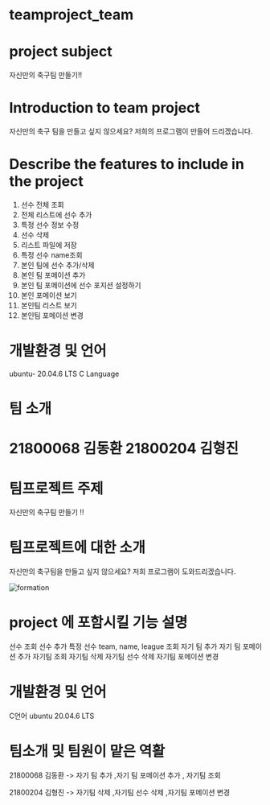# teamproject_team
# project subject
자신만의 축구팀 만들기!! 

# Introduction to team project
자신만의 축구 팀을 만들고 싶지 않으세요? 
저희의 프로그램이 만들어 드리겠습니다. 

# Describe the features to include in the project
1. 선수 전체 조회
2. 전체 리스트에 선수 추가
3. 특정 선수 정보 수정
4. 선수 삭제
5. 리스트 파일에 저장
6. 특정 선수 name조회
7. 본인 팀에 선수 추가/삭제
8. 본인 팀 포메이션 추가
9. 본인 팀 포메이션에 선수 포지션 설정하기
10. 본인 포메이션 보기
11. 본인팀 리스트 보기
12. 본인팀 포메이션 변경

# 개발환경 및 언어
ubuntu- 20.04.6 LTS
C Language

# 팀 소개 
21800068 김동환
21800204 김형진 
=======
# 팀프로젝트 주제
자신만의 축구팀 만들기 !! 

# 팀프로젝트에 대한 소개
자신만의 축구팀을 만들고 싶지 않으세요? 
저희 프로그램이 도와드리겠습니다. 
 
![formation ](images/formation.png)

# project 에 포함시킬 기능 설명

선수 조회 
선수 추가
특정 선수 team, name, league 조회
자기 팀 추가
자기 팀 포메이션 추가
자기팀 조회
자기팀 삭제
자기팀 선수 삭제
자기팀 포메이션 변경

# 개발환경 및 언어 
C언어 
ubuntu 20.04.6 LTS

# 팀소개 및 팀원이 맡은 역활
21800068 김동환 -> 자기 팀 추가 ,자기 팀 포메이션 추가 , 자기팀 조회


21800204 김형진 -> 자기팀 삭제 ,자기팀 선수 삭제 ,자기팀 포메이션 변경



  

